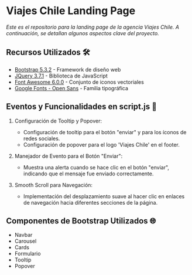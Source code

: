 # Viajes Chile Landing Page

_Este es el repositorio para la landing page de la agencia Viajes Chile. A continuación, se detallan algunos aspectos clave del proyecto._

## Recursos Utilizados 🛠️

* [Bootstrap 5.3.2](https://getbootstrap.com/docs/5.3/getting-started/introduction/) - Framework de diseño web 
* [JQuery 3.7.1](https://releases.jquery.com/) - Biblioteca de JavaScript
* [Font Awesome 6.0.0](https://fontawesome.com/docs) - Conjunto de iconos vectoriales
* [Google Fonts - Open Sans](https://fonts.google.com/specimen/Open+Sans?query=open+sans) - Familia tipográfica

## Eventos y Funcionalidades en script.js 🚀

1. Configuración de Tooltip y Popover:
    * Configuración de tooltip para el botón "enviar" y para los íconos de redes sociales.
    * Configuración de popover para el logo 'Viajes Chile' en el footer.

2. Manejador de Evento para el Botón "Enviar":
    * Muestra una alerta cuando se hace clic en el botón "enviar", indicando que el mensaje fue enviado correctamente.

3. Smooth Scroll para Navegación:
    * Implementación del desplazamiento suave al hacer clic en enlaces de navegación hacia diferentes secciones de la página.

## Componentes de Bootstrap Utilizados 🌐

* Navbar
* Carousel
* Cards
* Formulario
* Tooltip
* Popover


